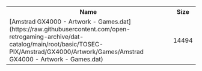 <table>
<tr><th>Name</th><th>Size</th></tr>
<tr><td>[Amstrad GX4000 - Artwork - Games.dat](https://raw.githubusercontent.com/open-retrogaming-archive/dat-catalog/main/root/basic/TOSEC-PIX/Amstrad/GX4000/Artwork/Games/Amstrad GX4000 - Artwork - Games.dat)</td><td>14494</td></tr>
</table>
